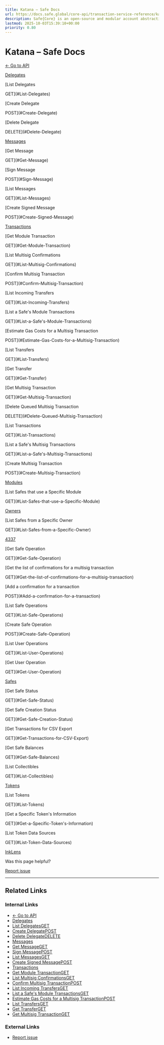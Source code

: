 ```yaml
---
title: Katana – Safe Docs
url: https://docs.safe.global/core-api/transaction-service-reference/katana
description: Safe{Core} is an open-source and modular account abstraction stack. Learn about its features and how to use it.
lastmod: 2025-10-03T15:39:10+00:00
priority: 0.80
---
```


# Katana – Safe Docs

[← Go to API](/core-api/transaction-service-overview)

[Delegates](#Delegates)

[List Delegates

GET](#List-Delegates)

[Create Delegate

POST](#Create-Delegate)

[Delete Delegate

DELETE](#Delete-Delegate)

[Messages](#Messages)

[Get Message

GET](#Get-Message)

[Sign Message

POST](#Sign-Message)

[List Messages

GET](#List-Messages)

[Create Signed Message

POST](#Create-Signed-Message)

[Transactions](#Transactions)

[Get Module Transaction

GET](#Get-Module-Transaction)

[List Multisig Confirmations

GET](#List-Multisig-Confirmations)

[Confirm Multisig Transaction

POST](#Confirm-Multisig-Transaction)

[List Incoming Transfers

GET](#List-Incoming-Transfers)

[List a Safe's Module Transactions

GET](#List-a-Safe's-Module-Transactions)

[Estimate Gas Costs for a Multisig Transaction

POST](#Estimate-Gas-Costs-for-a-Multisig-Transaction)

[List Transfers

GET](#List-Transfers)

[Get Transfer

GET](#Get-Transfer)

[Get Multisig Transaction

GET](#Get-Multisig-Transaction)

[Delete Queued Multisig Transaction

DELETE](#Delete-Queued-Multisig-Transaction)

[List Transactions

GET](#List-Transactions)

[List a Safe's Multisig Transactions

GET](#List-a-Safe's-Multisig-Transactions)

[Create Multisig Transaction

POST](#Create-Multisig-Transaction)

[Modules](#Modules)

[List Safes that use a Specific Module

GET](#List-Safes-that-use-a-Specific-Module)

[Owners](#Owners)

[List Safes from a Specific Owner

GET](#List-Safes-from-a-Specific-Owner)

[4337](#4337)

[Get Safe Operation

GET](#Get-Safe-Operation)

[Get the list of confirmations for a multisig transaction

GET](#Get-the-list-of-confirmations-for-a-multisig-transaction)

[Add a confirmation for a transaction

POST](#Add-a-confirmation-for-a-transaction)

[List Safe Operations

GET](#List-Safe-Operations)

[Create Safe Operation

POST](#Create-Safe-Operation)

[List User Operations

GET](#List-User-Operations)

[Get User Operation

GET](#Get-User-Operation)

[Safes](#Safes)

[Get Safe Status

GET](#Get-Safe-Status)

[Get Safe Creation Status

GET](#Get-Safe-Creation-Status)

[Get Transactions for CSV Export

GET](#Get-Transactions-for-CSV-Export)

[Get Safe Balances

GET](#Get-Safe-Balances)

[List Collectibles

GET](#List-Collectibles)

[Tokens](#Tokens)

[List Tokens

GET](#List-Tokens)

[Get a Specific Token's Information

GET](#Get-a-Specific-Token's-Information)

[List Token Data Sources

GET](#List-Token-Data-Sources)

[Ink](/core-api/transaction-service-reference/ink "Ink")[Lens](/core-api/transaction-service-reference/lens "Lens")

Was this page helpful?

[Report issue](https://github.com/safe-global/safe-docs/issues/new?assignees=&labels=nextra-feedback&projects=&template=nextra-feedback.yml&title=%5BFeedback%5D+)

---

## Related Links

### Internal Links

- [← Go to API](https://docs.safe.global/core-api/transaction-service-overview)
- [Delegates](https://docs.safe.global/core-api/transaction-service-reference/katana#Delegates)
- [List DelegatesGET](https://docs.safe.global/core-api/transaction-service-reference/katana#List-Delegates)
- [Create DelegatePOST](https://docs.safe.global/core-api/transaction-service-reference/katana#Create-Delegate)
- [Delete DelegateDELETE](https://docs.safe.global/core-api/transaction-service-reference/katana#Delete-Delegate)
- [Messages](https://docs.safe.global/core-api/transaction-service-reference/katana#Messages)
- [Get MessageGET](https://docs.safe.global/core-api/transaction-service-reference/katana#Get-Message)
- [Sign MessagePOST](https://docs.safe.global/core-api/transaction-service-reference/katana#Sign-Message)
- [List MessagesGET](https://docs.safe.global/core-api/transaction-service-reference/katana#List-Messages)
- [Create Signed MessagePOST](https://docs.safe.global/core-api/transaction-service-reference/katana#Create-Signed-Message)
- [Transactions](https://docs.safe.global/core-api/transaction-service-reference/katana#Transactions)
- [Get Module TransactionGET](https://docs.safe.global/core-api/transaction-service-reference/katana#Get-Module-Transaction)
- [List Multisig ConfirmationsGET](https://docs.safe.global/core-api/transaction-service-reference/katana#List-Multisig-Confirmations)
- [Confirm Multisig TransactionPOST](https://docs.safe.global/core-api/transaction-service-reference/katana#Confirm-Multisig-Transaction)
- [List Incoming TransfersGET](https://docs.safe.global/core-api/transaction-service-reference/katana#List-Incoming-Transfers)
- [List a Safe's Module TransactionsGET](https://docs.safe.global/core-api/transaction-service-reference/katana#List-a-Safe's-Module-Transactions)
- [Estimate Gas Costs for a Multisig TransactionPOST](https://docs.safe.global/core-api/transaction-service-reference/katana#Estimate-Gas-Costs-for-a-Multisig-Transaction)
- [List TransfersGET](https://docs.safe.global/core-api/transaction-service-reference/katana#List-Transfers)
- [Get TransferGET](https://docs.safe.global/core-api/transaction-service-reference/katana#Get-Transfer)
- [Get Multisig TransactionGET](https://docs.safe.global/core-api/transaction-service-reference/katana#Get-Multisig-Transaction)

### External Links

- [Report issue](https://github.com/safe-global/safe-docs/issues/new?assignees=&labels=nextra-feedback&projects=&template=nextra-feedback.yml&title=%5BFeedback%5D+)
